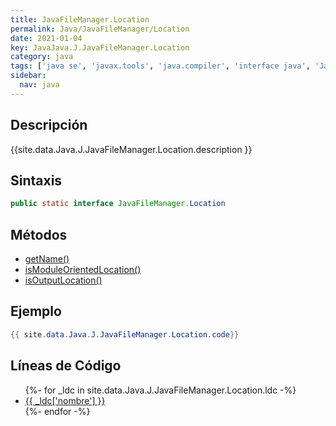 ```yaml
---
title: JavaFileManager.Location
permalink: Java/JavaFileManager/Location
date: 2021-01-04
key: JavaJava.J.JavaFileManager.Location
category: java
tags: ['java se', 'javax.tools', 'java.compiler', 'interface java', 'Java 1.0']
sidebar: 
  nav: java
---
```


## Descripción
{{site.data.Java.J.JavaFileManager.Location.description }}

## Sintaxis
~~~java
public static interface JavaFileManager.Location
~~~

## Métodos
* [getName()](/Java/JavaFileManager/Location/getName)
* [isModuleOrientedLocation()](/Java/JavaFileManager/Location/isModuleOrientedLocation)
* [isOutputLocation()](/Java/JavaFileManager/Location/isOutputLocation)

## Ejemplo
~~~java
{{ site.data.Java.J.JavaFileManager.Location.code}}
~~~

## Líneas de Código
<ul>
{%- for _ldc in site.data.Java.J.JavaFileManager.Location.ldc -%}
   <li>
       <a href="{{_ldc['url'] }}">{{ _ldc['nombre'] }}</a>
   </li>
{%- endfor -%}
</ul>
